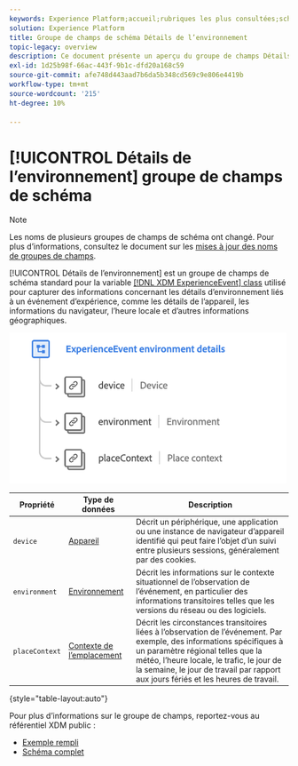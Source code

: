 ```yaml
---
keywords: Experience Platform;accueil;rubriques les plus consultées;schéma;XDM;ExperienceEvent;champs;schémas;schémas;conception de schéma;groupe de champs;groupe de champs;environnement;détails de l’environnement;
solution: Experience Platform
title: Groupe de champs de schéma Détails de l’environnement
topic-legacy: overview
description: Ce document présente un aperçu du groupe de champs Détails de l’environnement ExperienceEvent .
exl-id: 1d25b98f-66ac-443f-9b1c-dfd20a168c59
source-git-commit: afe748d443aad7b6da5b348cd569c9e806e4419b
workflow-type: tm+mt
source-wordcount: '215'
ht-degree: 10%

---
```



# [!UICONTROL Détails de l’environnement] groupe de champs de schéma

>[!NOTE]
>
>Les noms de plusieurs groupes de champs de schéma ont changé. Pour plus d’informations, consultez le document sur les [mises à jour des noms de groupes de champs](../name-updates.md).

[!UICONTROL Détails de l’environnement] est un groupe de champs de schéma standard pour la variable [[!DNL XDM ExperienceEvent] class](../../classes/experienceevent.md) utilisé pour capturer des informations concernant les détails d’environnement liés à un événement d’expérience, comme les détails de l’appareil, les informations du navigateur, l’heure locale et d’autres informations géographiques.

<img src="../../images/field-groups/environment-details.png" width="500" /><br />

| Propriété | Type de données | Description |
| --- | --- | --- |
| `device` | [Appareil](../../data-types/device.md) | Décrit un périphérique, une application ou une instance de navigateur d’appareil identifié qui peut faire l’objet d’un suivi entre plusieurs sessions, généralement par des cookies. |
| `environment` | [Environnement](../../data-types/environment.md) | Décrit les informations sur le contexte situationnel de l’observation de l’événement, en particulier des informations transitoires telles que les versions du réseau ou des logiciels. |
| `placeContext` | [Contexte de l’emplacement](../../data-types/place-context.md) | Décrit les circonstances transitoires liées à l’observation de l’événement. Par exemple, des informations spécifiques à un paramètre régional telles que la météo, l’heure locale, le trafic, le jour de la semaine, le jour de travail par rapport aux jours fériés et les heures de travail. |

{style=&quot;table-layout:auto&quot;}

Pour plus d’informations sur le groupe de champs, reportez-vous au référentiel XDM public :

* [Exemple rempli](https://github.com/adobe/xdm/blob/master/components/fieldgroups/experience-event/experienceevent-environment-details.example.1.json)
* [Schéma complet](https://github.com/adobe/xdm/blob/master/components/fieldgroups/experience-event/experienceevent-environment-details.schema.json)
